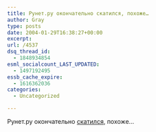 ```yaml
---
title: Рунет.ру окончательно скатился, похоже…
author: Gray
type: posts
date: 2004-01-29T16:38:27+00:00
excerpt:
url: /4537
dsq_thread_id:
  - 1848934854
esml_socialcount_LAST_UPDATED:
  - 1497192495
essb_cache_expire:
  - 1616362036
categories:
  - Uncategorized

---
```








Рунет.ру окончательно <a href="http://www.runet.ru/news/4352.html" target="_blank">скатился</a>, похоже&#8230;